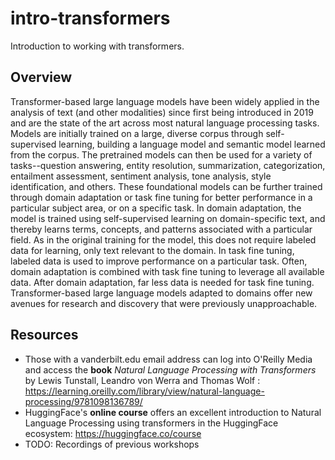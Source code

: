 # intro-transformers
Introduction to working with transformers.

## Overview
Transformer-based large language models have been widely applied in the analysis of text (and other modalities) since first being introduced in 2019 and are the state of the art across most natural language processing tasks. Models are initially trained on a large, diverse corpus through self-supervised learning, building a language model and semantic model learned from the corpus. The pretrained models can then be used for a variety of tasks--question answering, entity resolution, summarization, categorization, entailment assessment, sentiment analysis, tone analysis, style identification, and others. These foundational models can be further trained through domain adaptation or task fine tuning for better performance in a particular subject area, or on a specific task. In domain adaptation, the model is trained using self-supervised learning on domain-specific text, and thereby learns terms, concepts, and patterns associated with a particular field. As in the original training for the model, this does not require labeled data for learning, only text relevant to the domain. In task fine tuning, labeled data is used to improve performance on a particular task. Often, domain adaptation is combined with task fine tuning to leverage all available data. After domain adaptation, far less data is needed for task fine tuning. Transformer-based large language models adapted to domains offer new avenues for research and discovery that were previously unapproachable.

## Resources
* Those with a vanderbilt.edu email address can log into O'Reilly Media and access the **book** *Natural Language Processing with Transformers* by Lewis Tunstall, Leandro von Werra and Thomas Wolf : https://learning.oreilly.com/library/view/natural-language-processing/9781098136789/
* HuggingFace's **online course** offers an excellent introduction to Natural Language Processing using transformers in the HuggingFace ecosystem: https://huggingface.co/course
* TODO: Recordings of previous workshops
